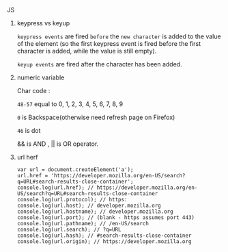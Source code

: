 JS 

1. keypress vs keyup

    `keypress events` are fired `before` the `new character` is added to the value of the element (so the first keypress event is fired before the first character is added, while the value is still empty). 
    
    `keyup events` are fired after the character has been added.

2. numeric variable

    Char code :

    `48-57` equal to 0, 1, 2, 3, 4, 5, 6, 7, 8, 9

    `0` is Backspace(otherwise need refresh page on Firefox)

    `46` is dot
  
    && is AND , || is OR operator.

3. url herf
    
    ```
    var url = document.createElement('a');
    url.href = 'https://developer.mozilla.org/en-US/search?q=URL#search-results-close-container';
    console.log(url.href); // https://developer.mozilla.org/en-US/search?q=URL#search-results-close-container
    console.log(url.protocol); // https:
    console.log(url.host); // developer.mozilla.org
    console.log(url.hostname); // developer.mozilla.org
    console.log(url.port); // (blank - https assumes port 443)
    console.log(url.pathname); // /en-US/search
    console.log(url.search); // ?q=URL
    console.log(url.hash); // #search-results-close-container
    console.log(url.origin); // https://developer.mozilla.org
    ```
